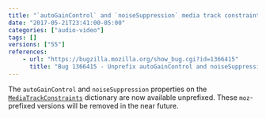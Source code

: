 ```yaml
---
title: "`autoGainControl` and `noiseSuppression` media track constraints have been unprefixed"
date: "2017-05-21T23:41:00-05:00"
categories: ["audio-video"]
tags: []
versions: ["55"]
references:
    - url: "https://bugzilla.mozilla.org/show_bug.cgi?id=1366415"
      title: "Bug 1366415 - Unprefix autoGainControl and noiseSuppression constraints"
---
```

The `autoGainControl` and `noiseSuppression` properties on the [`MediaTrackConstraints`](https://developer.mozilla.org/docs/Web/API/MediaTrackConstraints) dictionary are now available unprefixed. These `moz`-prefixed versions will be removed in the near future.
